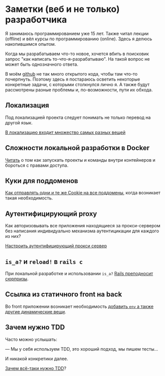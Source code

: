 # Заметки (веб и не только) разработчика

Я занимаюсь программированием уже 15 лет.
Также читал лекции (offline) и вёл курсы по программированию (online).
Здесь я делюсь накопившимся опытом.

Когда мы разрабатываем что-то новое, хочется вбить в поисковик запрос "как написать то-что-я-разрабатываю".
На такой вопрос не может быть однозначного ответа.

В моём [github](https://github.com/nirname) не так много открытого кода, чтобы там что-то почерпнуть.
Поэтому здесь я постараюсь осветить некоторые конкретные задачи, с которыми столкнулся лично я.
А также будут рассмотрены разные проблемы и, по-возможности, пути их обхода.

## Локализация

Под локализацией проекта следует понимать не только перевод на другой язык.

[В локализацию входит множество самых разных вещей](localization.md)

## Сложности локальной разработки в Docker

[Читать](local-docker-development.md) о том как запускать проекты и команды внутри контейнеров и бороться с правами доступа.

## Куки для поддоменов

[Как отправлять одни и те же Cookie на все поддомены](cookie-sharing.md),
когда возникает такая необходимость.

## Аутентифицирующий proxy

Как авторизовывать все приложения находящиеся за прокси-сервером
без написания индивидуально механизма аутентицикации для каждого из них?

[Настроить аутентифицирующий прокси сервер](auth-proxy.md)

## `is_a?` и `reload!` в `rails c`

При локальной разработке и использовании `is_a?` [Rails преподносит сюрпризы](rails-reload.md).

## Ссылка из статичного front на back

Во front приложении возникает необходимость
[добавить `env` а также другие динамические вещи](url-from-static-front-to-back.md).

## Зачем нужно TDD

Часто можно услышать:

&mdash; Мы у себя используем TDD, это хороший подход, мы пишем тесты...

И никакой конкретики далее.

[Зачем всё-таки нужно TDD](what-is-tdd-for.md)?